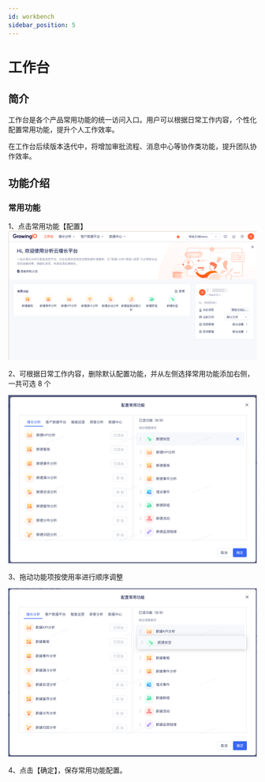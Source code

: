 ```yaml
---
id: workbench
sidebar_position: 5
---
```


# 工作台

## 简介

工作台是各个产品常用功能的统一访问入口。用户可以根据日常工作内容，个性化配置常用功能，提升个人工作效率。

在工作台后续版本迭代中，将增加审批流程、消息中心等协作类功能，提升团队协作效率。

## 功能介绍

### 常用功能

1、点击常用功能【配置】
![图 1](/img/gongzuotai_workbench.png)  

2、可根据日常工作内容，删除默认配置功能，并从左侧选择常用功能添加右侧，一共可选 8 个

![图 4](/img/portal-dialog-functionconfig_workbench.png)

3、拖动功能项按使用率进行顺序调整

![图 5](/img/portal0dialog-functionconfig-drag_workbench.png)

4、点击【确定】，保存常用功能配置。